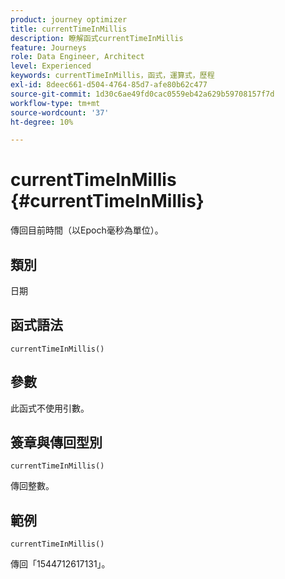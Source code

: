 ```yaml
---
product: journey optimizer
title: currentTimeInMillis
description: 瞭解函式currentTimeInMillis
feature: Journeys
role: Data Engineer, Architect
level: Experienced
keywords: currentTimeInMillis，函式，運算式，歷程
exl-id: 8deec661-d504-4764-85d7-afe80b62c477
source-git-commit: 1d30c6ae49fd0cac0559eb42a629b59708157f7d
workflow-type: tm+mt
source-wordcount: '37'
ht-degree: 10%

---
```


# currentTimeInMillis {#currentTimeInMillis}

傳回目前時間（以Epoch毫秒為單位）。

## 類別

日期

## 函式語法

`currentTimeInMillis()`

## 參數

此函式不使用引數。

## 簽章與傳回型別

`currentTimeInMillis()`

傳回整數。

## 範例

`currentTimeInMillis()`

傳回「1544712617131」。
